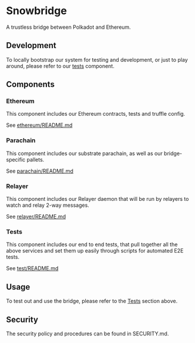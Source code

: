 # Snowbridge

A trustless bridge between Polkadot and Ethereum.

## Development

To locally bootstrap our system for testing and development, or just to play around, please refer to our [tests](test/README.md) component.

## Components

### Ethereum

This component includes our Ethereum contracts, tests and truffle config.

See [ethereum/README.md](ethereum/README.md)

### Parachain

This component includes our substrate parachain, as well as our bridge-specific pallets.

See [parachain/README.md](parachain/README.md)

### Relayer

This component includes our Relayer daemon that will be run by relayers to watch and relay 2-way messages.

See [relayer/README.md](relayer/README.md)

### Tests

This component includes our end to end tests, that pull together all the above services and set them up easily through scripts for automated E2E tests.

See [test/README.md](test/README.md)

## Usage

To test out and use the bridge, please refer to the [Tests](#Tests) section above.

## Security

The security policy and procedures can be found in SECURITY.md.
